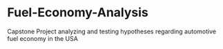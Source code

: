 # Fuel-Economy-Analysis
Capstone Project analyzing and testing hypotheses regarding automotive fuel economy in the USA
